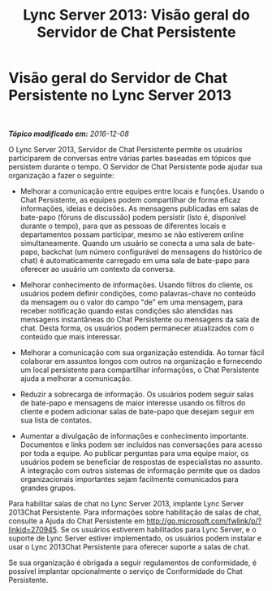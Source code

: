 ﻿---
title: 'Lync Server 2013: Visão geral do Servidor de Chat Persistente'
TOCTitle: Visão geral do Servidor de Chat Persistente
ms:assetid: 23f7c886-304d-495a-ae70-3cbb44241acd
ms:mtpsurl: https://technet.microsoft.com/pt-br/library/Gg425717(v=OCS.15)
ms:contentKeyID: 49306148
ms.date: 12/10/2016
mtps_version: v=OCS.15
ms.translationtype: HT
---

# Visão geral do Servidor de Chat Persistente no Lync Server 2013

 

_**Tópico modificado em:** 2016-12-08_

O Lync Server 2013, Servidor de Chat Persistente permite os usuários participarem de conversas entre várias partes baseadas em tópicos que persistem durante o tempo. O Servidor de Chat Persistente pode ajudar sua organização a fazer o seguinte:

  - Melhorar a comunicação entre equipes entre locais e funções. Usando o Chat Persistente, as equipes podem compartilhar de forma eficaz informações, ideias e decisões. As mensagens publicadas em salas de bate-papo (fóruns de discussão) podem persistir (isto é, disponível durante o tempo), para que as pessoas de diferentes locais e departamentos possam participar, mesmo se não estiverem online simultaneamente. Quando um usuário se conecta a uma sala de bate-papo, backchat (um número configurável de mensagens do histórico de chat) é automaticamente carregado em uma sala de bate-papo para oferecer ao usuário um contexto da conversa.

  - Melhorar conhecimento de informações. Usando filtros do cliente, os usuários podem definir condições, como palavras-chave no conteúdo da mensagem ou o valor do campo "de" em uma mensagem, para receber notificação quando estas condições são atendidas nas mensagens instantâneas do Chat Persistente ou mensagens da sala de chat. Desta forma, os usuários podem permanecer atualizados com o conteúdo que mais interessar.

  - Melhorar a comunicação com sua organização estendida. Ao tornar fácil colaborar em assuntos longos com outros na organização e fornecendo um local persistente para compartilhar informações, o Chat Persistente ajuda a melhorar a comunicação.

  - Reduzir a sobrecarga de informação. Os usuários podem seguir salas de bate-papo e mensagens de maior interesse usando os filtros do cliente e podem adicionar salas de bate-papo que desejam seguir em sua lista de contatos.

  - Aumentar a divulgação de informações e conhecimento importante. Documentos e links podem ser incluídos nas conversações para acesso por toda a equipe. Ao publicar perguntas para uma equipe maior, os usuários podem se beneficiar de respostas de especialistas no assunto. A integração com outros sistemas de informação permite que os dados organizacionais importantes sejam facilmente comunicados para grandes grupos.

Para habilitar salas de chat no Lync Server 2013, implante Lync Server 2013Chat Persistente. Para informações sobre habilitação de salas de chat, consulte a Ajuda do Chat Persistente em <http://go.microsoft.com/fwlink/p/?linkid=270945>. Se os usuários estiverem habilitados para Lync Server, e o suporte de Lync Server estiver implementado, os usuários podem instalar e usar o Lync 2013Chat Persistente para oferecer suporte a salas de chat.

Se sua organização é obrigada a seguir regulamentos de conformidade, é possível implantar opcionalmente o serviço de Conformidade do Chat Persistente.

